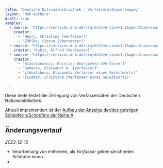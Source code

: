 ```yaml
---
title: "Deutsche Nationalbibliothek - Verfasserdatenzerlegung"
layout: "dnb-authors"
draft: true
samples:
  - source: "https://services.dnb.de/sru/dnb?version=1.1&operation=searchRetrieve&query=978-3-641-26688-2&recordSchema=oai_dc&maximumRecords=100"
    creator:
      - "Henry, Christina [Verfasser]"
      - "Zühlke, Sigrun [Übersetzer]"
  - source: "https://services.dnb.de/sru/dnb?version=1.1&operation=searchRetrieve&query=978-3-499-25556-4&recordSchema=oai_dc&maximumRecords=100"
    creator: "Kubin, Alfred [Verfasser]"
  - source: "https://services.dnb.de/sru/dnb?version=1.1&operation=searchRetrieve&query=978-3-85881-846-1&recordSchema=oai_dc&maximumRecords=100"
    creator:
      - "Krasnjanskaja, Kristina Georgievna [Verfasser]"
      - "Semenov, Aleksandr A. [Verfasser]"
      - "Likhatcheva, Elisaveta Verfasser eines Geleitworts]"
      - "[Lodder, Christina [Verfasser eines Geleitworts]"

---
```


Diese Seite testet die Zerlegung von Verfasserdaten der Deutschen 
Nationalbibliothek.

Aktuell implementiert ist der [Aufbau der Anzeige der/des geistigen Schöpferin/Schöpfers der Reihe A](https://www.dnb.de/DE/Professionell/Metadatendienste/Metadaten/Nationalbibliografie/hinweistexteReiheA.html).

## Änderungsverlauf

_2023-12-10_

* Verarbeitung von mehreren, als _Verfasser_ gekennzeichneten Schöpfer:innen.
* 